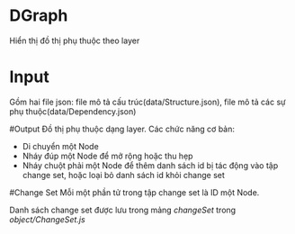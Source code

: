 # DGraph
Hiển thị đồ thị phụ thuộc theo layer

# Input
Gồm hai file json: file mô tả cấu trúc(data/Structure.json), file mô tả các sự phụ thuộc(data/Dependency.json)

#Output
Đồ thị phụ thuộc dạng layer. Các chức năng cơ bản:
* Di chuyển một Node
* Nháy đúp một Node để mở rộng hoặc thu hẹp
* Nháy chuột phải một Node để thêm danh sách id bị tác động vào tập change set, hoặc loại bỏ danh sách id khỏi change set

#Change Set
Mỗi một phần tử trong tập change set là ID một Node.

Danh sách change set được lưu trong mảng *changeSet* trong *object/ChangeSet.js*
